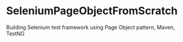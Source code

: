 # SeleniumPageObjectFromScratch
Building Selenium test framework using Page Object pattern, Maven, TestNG
